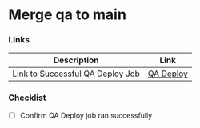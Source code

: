 # Merge qa to main

### Links
| Description| Link |
|--------|--------|
| Link to Successful QA Deploy Job | [QA Deploy](<insert_link_here>) |

### Checklist
- [ ] Confirm QA Deploy job ran successfully
